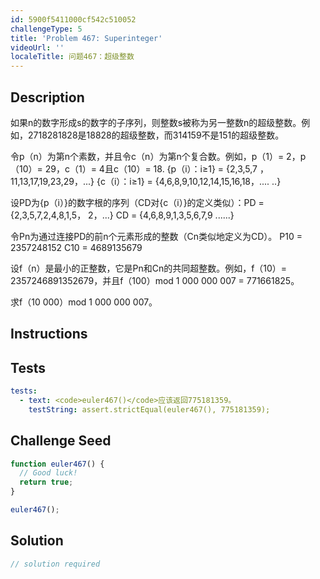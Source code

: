```yaml
---
id: 5900f5411000cf542c510052
challengeType: 5
title: 'Problem 467: Superinteger'
videoUrl: ''
localeTitle: 问题467：超级整数
---
```


## Description
<section id="description">如果n的数字形成s的数字的子序列，则整数s被称为另一整数n的超级整数。例如，2718281828是18828的超级整数，而314159不是151的超级整数。 <p>令p（n）为第n个素数，并且令c（n）为第n个复合数。例如，p（1）= 2，p（10）= 29，c（1）= 4且c（10）= 18. {p（i）：i≥1} = {2,3,5,7 ，11,13,17,19,23,29，...} {c（i）：i≥1} = {4,6,8,9,10,12,14,15,16,18，.... ..} </p><p>设PD为{p（i）}的数字根的序列（CD对{c（i）}的定义类似）：PD = {2,3,5,7,2,4,8,1,5， 2，...} CD = {4,6,8,9,1,3,5,6,7,9 ......} </p><p>令Pn为通过连接PD的前n个元素形成的整数（Cn类似地定义为CD）。 P10 = 2357248152 C10 = 4689135679 </p><p>设f（n）是最小的正整数，它是Pn和Cn的共同超整数。例如，f（10）= 2357246891352679，并且f（100）mod 1 000 000 007 = 771661825。 </p><p>求f（10 000）mod 1 000 000 007。 </p></section>

## Instructions
<section id="instructions">
</section>

## Tests
<section id='tests'>

```yml
tests:
  - text: <code>euler467()</code>应该返回775181359。
    testString: assert.strictEqual(euler467(), 775181359);

```

</section>

## Challenge Seed
<section id='challengeSeed'>

<div id='js-seed'>

```js
function euler467() {
  // Good luck!
  return true;
}

euler467();

```

</div>



</section>

## Solution
<section id='solution'>

```js
// solution required
```
</section>
